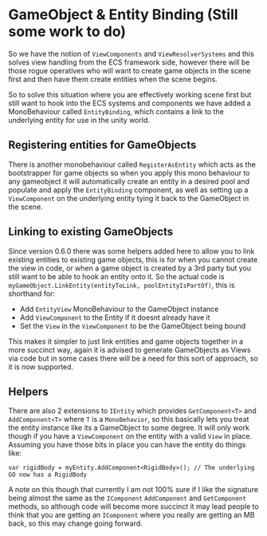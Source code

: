 # GameObject & Entity Binding (Still some work to do)

So we have the notion of `ViewComponents` and `ViewResolverSystems` and this solves view handling from the ECS framework side,
however there will be those rogue operatives who will want to create game objects in the scene first and then have them 
create entities when the scene begins.

So to solve this situation where you are effectively working scene first but still want to hook into the ECS systems and components 
we have added a MonoBehaviour called `EntityBinding`, which contains a link to the underlying entity for use in the unity world.

## Registering entities for GameObjects

There is another monobehaviour called `RegisterAsEntity` which acts as the bootstrapper for game objects so when you apply 
this mono behaviour to any gameobject it will automatically create an entity in a desired pool and populate and apply
the `EntityBinding` component, as well as setting up a `ViewComponent` on the underlying entity tying it back to the GameObject
in the scene.

## Linking to existing GameObjects

Since version 0.6.0 there was some helpers added here to allow you to link existing entities to existing game objects, this is for when you cannot create the view in code, or when a game object is created by a 3rd party but you still want to be able to hook an entity onto it. So the actual code is `myGameObject.LinkEntity(entityToLink, poolEntityIsPartOf)`, this is shorthand for:

- Add `EntityView` MonoBehaviour to the GameObject instance
- Add `ViewComponent` to the Entity if it doesnt already have it
- Set the `View` in the `ViewComponent` to be the GameObject being bound

This makes it simpler to just link entities and game objects together in a more succinct way, again it is advised to generate GameObjects as Views via code but in some cases there will be a need for this sort of approach, so it is now supported.

## Helpers

There are also 2 extensions to `IEntity` which provides `GetComponent<T>` and `AddComponent<T>` where `T` is a `MonoBehavior`, so this basically lets you treat the entity instance like its a GameObject to some degree. It will only work though if you have a `ViewComponent` on the entity with a valid `View` in place. Assuming you have those bits in place you can have the entity do things like:

```
var rigidBody = myEntity.AddComponent<RigidBody>(); // The underlying GO now has a RigidBody
```

A note on this though that currently I am not 100% sure if I like the signature being almost the same as the `IComponent` `AddComponent` and `GetComponent` methods, so although code will become more succinct it may lead people to think that you are getting an `IComponent` where you really are getting an MB back, so this may change going forward.
